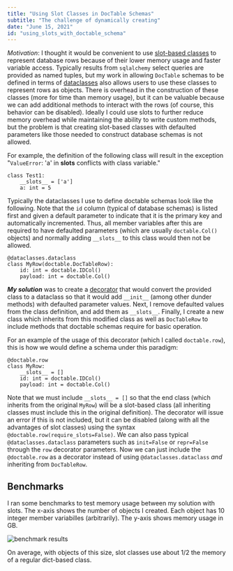 ```yaml
---
title: "Using Slot Classes in DocTable Schemas"
subtitle: "The challenge of dynamically creating"
date: "June 15, 2021"
id: "using_slots_with_doctable_schema"
---
```


_Motivation_: I thought it would be convenient to use [slot-based classes](https://book.pythontips.com/en/latest/__slots__magic.html) to represent database rows because of their lower memory usage and faster variable access. 
Typically results from `sqlalchemy` select queries are provided as named tuples, but my work in allowing `DocTable` schemas to be defined in terms of [dataclasses](https://doctable.org/examples/dataclass_example.html) also allows users to use these classes to represent rows as objects. 
There is overhead in the construction of these classes (more for time than memory usage), but it can be valuable because we can add additional methods to interact with the rows (of course, this behavior can be disabled). 
Ideally I could use slots to further reduce memory overhead while maintaining the ability to write custom methods, but the problem is that creating slot-based classes with defaulted parameters like those needed to construct database schemas is not allowed. 

For example, the definition of the following class will result in the exception "`ValueError`: 'a' in __slots__ conflicts with class variable."

    class Test1:
        __slots__ = ['a']
        a: int = 5


Typically the dataclasses I use to define doctable schemas look like the following. 
Note that the `id` column (typical of database schemas) is listed first and given a default parameter to indicate that it is the primary key and automatically incremented. 
Thus, all member variables after this are required to have defaulted parameters (which are usually `doctable.Col()` objects) and normally adding `__slots__` to this class would then not be allowed. 

    @dataclasses.dataclass
    class MyRow(doctable.DocTableRow):
        id: int = doctable.IDCol()
        payload: int = doctable.Col()


***My solution*** was to create a [decorator](https://realpython.com/primer-on-python-decorators) that would convert the provided class to a dataclass so that it would add `__init__` (among other dunder methods) with defaulted parameter values. 
Next, I remove defaulted values from the class definition, and add them as `__slots__`. 
Finally, I create a new class which inherits from this modified class as well as `DocTableRow` to include methods that doctable schemas require for basic operation. 

For an example of the usage of this decorator (which I called `doctable.row`), this is how we would define a schema under this paradigm:

    @doctable.row
    class MyRow:
        __slots__ = []
        id: int = doctable.IDCol()
        payload: int = doctable.Col()

Note that we must include `__slots__ = []` so that the end class (which inherits from the original `MyRow`) will be a slot-based class (all inheriting classes must include this in the original definition). 
The decorator will issue an error if this is not included, but it can be disabled (along with all the advantages of slot classes) using the syntax `@doctable.row(require_slots=False)`. 
We can also pass typical `@dataclasses.dataclass` parameters such as `init=False` or `repr=False` through the `row` decorator parameters. 
Now we can just include the `@doctable.row` as a decorator instead of using `@dataclasses.dataclass` _and_ inheriting from `DocTableRow`. 

## Benchmarks

I ran some benchmarks to test memory usage between my solution with slots. 
The x-axis shows the number of objects I created. 
Each object has 10 integer member variabilles (arbitrarily). 
The y-axis shows memory usage in GB.

![benchmark results](https://storage.googleapis.com/public_data_09324832787/slots_memory_usage.png)

On average, with objects of this size, slot classes use about 1/2 the memory of a regular dict-based class.



